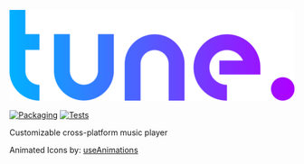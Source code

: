 ![tune-logo](./assets/images/logo.png)

[![Packaging](https://github.com/jt-owo/tune/actions/workflows/package.yml/badge.svg)](https://github.com/jt-owo/tune/actions/workflows/package.yml)
[![Tests](https://github.com/jt-owo/tune/actions/workflows/tests.yml/badge.svg)](https://github.com/jt-owo/tune/actions/workflows/tests.yml)

Customizable cross-platform music player

Animated Icons by: [useAnimations](https://useanimations.com/)
